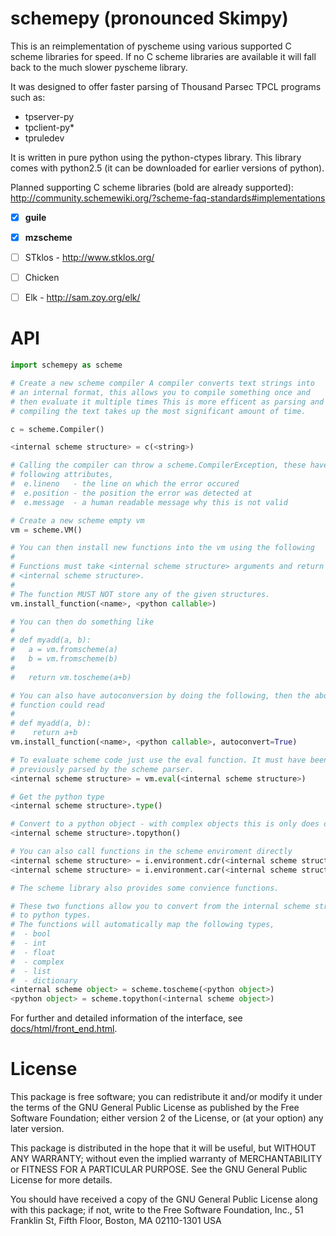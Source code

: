 schemepy (pronounced Skimpy)
============================

This is an reimplementation of pyscheme using various supported C scheme
libraries for speed. If no C scheme libraries are available it will fall back to
the much slower pyscheme library.

It was designed to offer faster parsing of Thousand Parsec TPCL programs such
as:
 - tpserver-py
 - tpclient-py*
 - tpruledev

It is written in pure python using the python-ctypes library. This library comes
with python2.5 (it can be downloaded for earlier versions of python).

Planned supporting C scheme libraries (bold are already supported):
http://community.schemewiki.org/?scheme-faq-standards#implementations

 - [x] **guile**
 - [x] **mzscheme**
 - [ ] STklos - http://www.stklos.org/
 - [ ] Chicken
 - [ ] Elk - http://sam.zoy.org/elk/


API
=========================

```python
import schemepy as scheme

# Create a new scheme compiler A compiler converts text strings into
# an internal format, this allows you to compile something once and
# then evaluate it multiple times This is more efficent as parsing and
# compiling the text takes up the most significant amount of time.

c = scheme.Compiler()

<internal scheme structure> = c(<string>)

# Calling the compiler can throw a scheme.CompilerException, these have the
# following attributes,
#  e.lineno   - the line on which the error occured
#  e.position - the position the error was detected at
#  e.message  - a human readable message why this is not valid

# Create a new scheme empty vm
vm = scheme.VM()

# You can then install new functions into the vm using the following
#
# Functions must take <internal scheme structure> arguments and return a
# <internal scheme structure>.
#
# The function MUST NOT store any of the given structures.
vm.install_function(<name>, <python callable>)

# You can then do something like
#
# def myadd(a, b):
#   a = vm.fromscheme(a)
#   b = vm.fromscheme(b)
#
#   return vm.toscheme(a+b)

# You can also have autoconversion by doing the following, then the above
# function could read
#
# def myadd(a, b):
#    return a+b
vm.install_function(<name>, <python callable>, autoconvert=True)

# To evaluate scheme code just use the eval function. It must have been
# previously parsed by the scheme parser.
<internal scheme structure> = vm.eval(<internal scheme structure>)

# Get the python type
<internal scheme structure>.type()

# Convert to a python object - with complex objects this is only does one level.
<internal scheme structure>.topython()

# You can also call functions in the scheme enviroment directly
<internal scheme structure> = i.environment.cdr(<internal scheme structure>)
<internal scheme structure> = i.environment.car(<internal scheme structure>)

# The scheme library also provides some convience functions.

# These two functions allow you to convert from the internal scheme structures
# to python types.
# The functions will automatically map the following types,
#  - bool
#  - int
#  - float
#  - complex
#  - list
#  - dictionary
<internal scheme object> = scheme.toscheme(<python object>)
<python object> = scheme.topython(<internal scheme object>)
```

For further and detailed information of the interface, see
[docs/html/front_end.html](https://thousandparsec.github.io/schemepy/html/front_end.html).

License
=========================
This package is free software; you can redistribute it and/or modify
it under the terms of the GNU General Public License as published by
the Free Software Foundation; either version 2 of the License, or
(at your option) any later version.

This package is distributed in the hope that it will be useful,
but WITHOUT ANY WARRANTY; without even the implied warranty of
MERCHANTABILITY or FITNESS FOR A PARTICULAR PURPOSE.  See the
GNU General Public License for more details.

You should have received a copy of the GNU General Public License
along with this package; if not, write to the Free Software
Foundation, Inc., 51 Franklin St, Fifth Floor, Boston, MA  02110-1301 USA
